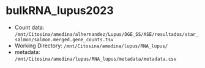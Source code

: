 # bulkRNA_lupus2023

- Count data: `/mnt/Citosina/amedina/alhernandez/Lupus/DGE_SS/ASE/resultados/star_salmon/salmon.merged.gene_counts.tsv`
- Working Directory: `/mnt/Citosina/amedina/lupus/RNA_lupus/`
- metadata: `/mnt/Citosina/amedina/lupus/RNA_lupus/metadata/metadata.csv`
